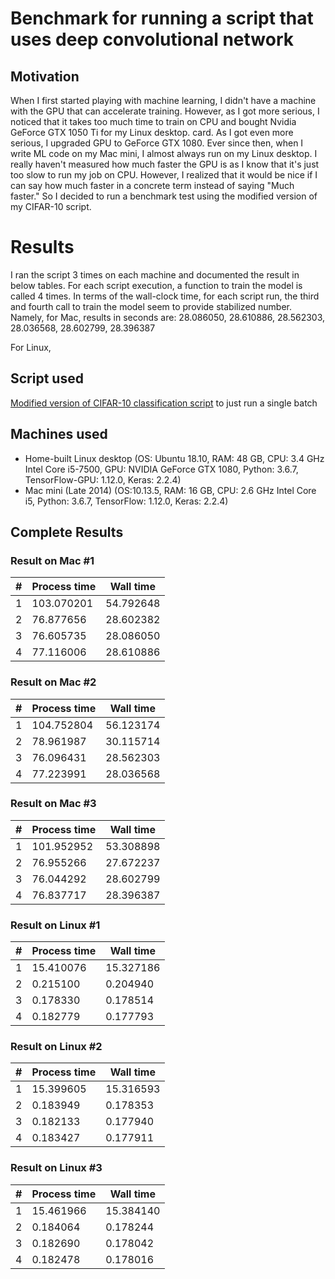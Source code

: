 # Benchmark for running a script that uses deep convolutional network

## Motivation
When I first started playing with machine learning,  I didn't have a machine with the GPU that can accelerate training.
However, as I got more serious, I noticed that it takes too much time to train on CPU and bought Nvidia GeForce GTX 1050 Ti for my Linux desktop. 
card.  As I got even more serious, I upgraded GPU to GeForce GTX 1080.  Ever since then, when I write ML code on my Mac mini, I almost always run on my Linux desktop.  I really haven't measured how much faster the GPU is as I know that it's just too slow to run my job on CPU.  However, I realized that it would be nice if I can say how much faster in a concrete term instead
of saying "Much faster."  So I decided to run a benchmark test using the modified version of my CIFAR-10 script.

# Results
I ran the script 3 times on each machine and documented the result in below tables.
For each script execution, a function to train the model is called 4 times.
In terms of the wall-clock time, for each script run, the third and fourth call to train the model seem to provide stabilized number.
Namely, for Mac, results in seconds are:
28.086050, 28.610886, 28.562303, 28.036568, 28.602799, 28.396387

For Linux,



## Script used
[Modified version of CIFAR-10 classification script](https://github.com/hideyukiinada/benchmark/blob/master/project/benchmark1) to just run a single batch

## Machines used
* Home-built Linux desktop (OS: Ubuntu 18.10, RAM: 48 GB, CPU: 3.4 GHz Intel Core i5-7500, GPU: NVIDIA GeForce GTX 1080, Python: 3.6.7, TensorFlow-GPU: 1.12.0, Keras: 2.2.4)
* Mac mini (Late 2014) (OS:10.13.5, RAM: 16 GB, CPU: 2.6 GHz Intel Core i5, Python: 3.6.7, TensorFlow: 1.12.0, Keras: 2.2.4)

## Complete Results

### Result on Mac #1

| # | Process time | Wall time |
|---|---|---|
|1 | 103.070201 | 54.792648 |
|2 | 76.877656 | 28.602382 |
|3 | 76.605735 | 28.086050 |
|4 | 77.116006 | 28.610886 |

### Result on Mac #2

| # | Process time | Wall time |
|---|---|---|
|1 | 104.752804 | 56.123174 |
|2 | 78.961987 | 30.115714 |
|3 | 76.096431 | 28.562303 |
|4 | 77.223991 | 28.036568 |

### Result on Mac #3

| # | Process time | Wall time |
|---|---|---|
|1 | 101.952952 | 53.308898 |
|2 | 76.955266 | 27.672237 |
|3 | 76.044292 | 28.602799 |
|4 | 76.837717 | 28.396387 |

### Result on Linux #1

| # | Process time | Wall time |
|---|---|---|
|1 | 15.410076 | 15.327186 |
|2 | 0.215100 | 0.204940 |
|3 | 0.178330 | 0.178514 |
|4 | 0.182779 | 0.177793 |

### Result on Linux #2

| # | Process time | Wall time |
|---|---|---|
|1 | 15.399605 | 15.316593 |
|2 | 0.183949 | 0.178353 |
|3 | 0.182133 | 0.177940 |
|4 | 0.183427 | 0.177911 |

### Result on Linux #3

| # | Process time | Wall time |
|---|---|---|
|1 | 15.461966 | 15.384140 |
|2 | 0.184064 | 0.178244 |
|3 | 0.182690 | 0.178042 |
|4 | 0.182478 | 0.178016 |


